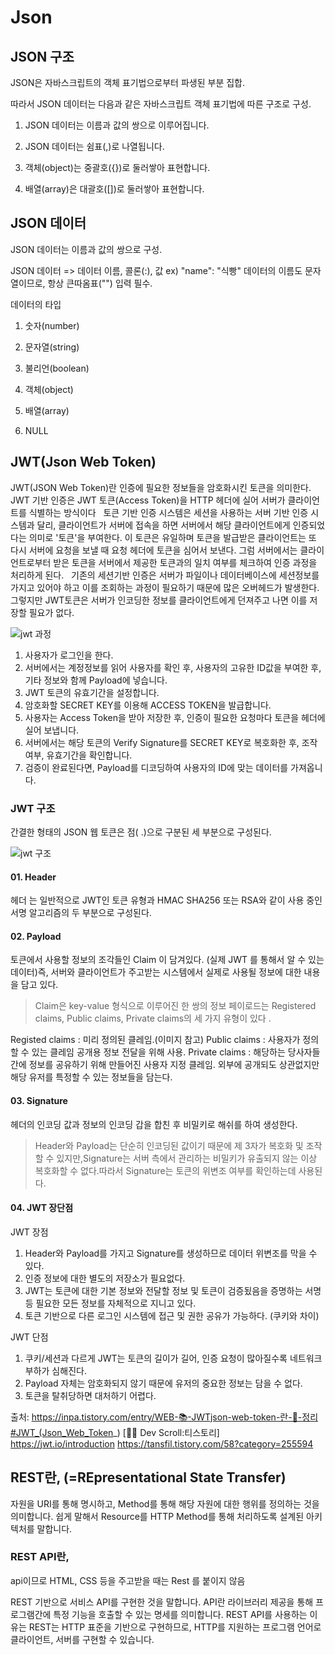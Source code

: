# Json

## JSON 구조

JSON은 자바스크립트의 객체 표기법으로부터 파생된 부분 집합.

따라서 JSON 데이터는 다음과 같은 자바스크립트 객체 표기법에 따른 구조로 구성.

1. JSON 데이터는 이름과 값의 쌍으로 이루어집니다.

2. JSON 데이터는 쉼표(,)로 나열됩니다.

3. 객체(object)는 중괄호({})로 둘러쌓아 표현합니다.

4. 배열(array)은 대괄호([])로 둘러쌓아 표현합니다.

## JSON 데이터
JSON 데이터는 이름과 값의 쌍으로 구성.

JSON 데이터 => 데이터 이름, 콜론(:), 값 ex) "name": "식빵"
데이터의 이름도 문자열이므로, 항상 큰따옴표("") 입력 필수.

 

데이터의 타입 

1. 숫자(number)

2. 문자열(string)

3. 불리언(boolean)

4. 객체(object)

5. 배열(array)

6. NULL

 

## JWT(Json Web Token)

JWT(JSON Web Token)란 인증에 필요한 정보들을 암호화시킨 토큰을 의미한다.
JWT 기반 인증은 JWT 토큰(Access Token)을 HTTP 헤더에 실어 서버가 클라이언트를 식별하는 방식이다
 
토큰 기반 인증 시스템은 세션을 사용하는 서버 기반 인증 시스템과 달리,
클라이언트가 서버에 접속을 하면 서버에서 해당 클라이언트에게 인증되었다는 의미로 '토큰'을 부여한다.
이 토큰은 유일하며 토큰을 발급받은 클라이언트는 또 다시 서버에 요청을 보낼 때 요청 헤더에 토큰을 심어서 보낸다.
그럼 서버에서는 클라이언트로부터 받은 토큰을 서버에서 제공한 토큰과의 일치 여부를 체크하여 인증 과정을 처리하게 된다.
 
기존의 세션기반 인증은 서버가 파일이나 데이터베이스에 세션정보를 가지고 있어야 하고 이를 조회하는 과정이 필요하기 때문에 많은 오버헤드가 발생한다.
그렇지만 JWT토큰은 서버가 인코딩한 정보를 클라이언트에게 던져주고 나면 이를 저장할 필요가 없다.

![jwt 과정](https://velog.velcdn.com/images/khyup0629/post/5c478dea-f209-4c0e-85cc-b125a57d5ef3/image.png)
1. 사용자가 로그인을 한다.
2. 서버에서는 계정정보를 읽어 사용자를 확인 후, 사용자의 고유한 ID값을 부여한 후, 기타 정보와 함께 Payload에 넣습니다.
3. JWT 토큰의 유효기간을 설정합니다.
4. 암호화할 SECRET KEY를 이용해 ACCESS TOKEN을 발급합니다.
5. 사용자는 Access Token을 받아 저장한 후, 인증이 필요한 요청마다 토큰을 헤더에 실어 보냅니다.
6. 서버에서는 해당 토큰의 Verify Signature를 SECRET KEY로 복호화한 후, 조작 여부, 유효기간을 확인합니다.
7. 검증이 완료된다면, Payload를 디코딩하여 사용자의 ID에 맞는 데이터를 가져옵니다.  

###  JWT 구조

간결한 형태의 JSON 웹 토큰은 점( .)으로 구분된 세 부분으로 구성된다.

![jwt 구조](https://velog.velcdn.com/images%2Fwalker%2Fpost%2Fa1eb54f9-4e72-4319-bb76-795ad36030b9%2Fimage.png)

#### 01. Header

헤더 는 일반적으로 JWT인 토큰 유형과 HMAC SHA256 또는 RSA와 같이 사용 중인 서명 알고리즘의 두 부분으로 구성된다.

#### 02. Payload

토큰에서 사용할 정보의 조각들인 Claim 이 담겨있다. (실제 JWT 를 통해서 알 수 있는 데이터)즉, 서버와 클라이언트가 주고받는 시스템에서 실제로 사용될 정보에 대한 내용을 담고 있다.
> Claim은 key-value 형식으로 이루어진 한 쌍의 정보
페이로드는 Registered claims, Public claims, Private claims의 세 가지 유형이 있다 .

Registed claims : 미리 정의된 클레임.(이미지 참고)
Public claims : 사용자가 정의할 수 있는 클레임 공개용 정보 전달을 위해 사용.
Private claims : 해당하는 당사자들 간에 정보를 공유하기 위해 만들어진 사용자 지정 클레임. 외부에 공개되도 상관없지만 해당 유저를 특정할 수 있는 정보들을 담는다.

#### 03. Signature
헤더의 인코딩 값과 정보의 인코딩 갑을 합친 후 비밀키로 해쉬를 하여 생성한다.
>Header와 Payload는 단순히 인코딩된 값이기 때문에 제 3자가 복호화 및 조작할 수 있지만,Signature는 서버 측에서 관리하는 비밀키가 유출되지 않는 이상 복호화할 수 없다.따라서 Signature는 토큰의 위변조 여부를 확인하는데 사용된다.

#### 04. JWT 장단점

JWT 장점

1. Header와 Payload를 가지고 Signature를 생성하므로 데이터 위변조를 막을 수 있다.
2. 인증 정보에 대한 별도의 저장소가 필요없다.
3. JWT는 토큰에 대한 기본 정보와 전달할 정보 및 토큰이 검증됬음을 증명하는 서명 등 필요한 모든 정보를 자체적으로 지니고 있다.
4. 토큰 기반으로 다른 로그인 시스템에 접근 및 권한 공유가 가능하다. (쿠키와 차이)

JWT 단점

1. 쿠키/세션과 다르게 JWT는 토큰의 길이가 길어, 인증 요청이 많아질수록 네트워크 부하가 심해진다.
2. Payload 자체는 암호화되지 않기 때문에 유저의 중요한 정보는 담을 수 없다.
3. 토큰을 탈취당하면 대처하기 어렵다.



출처: https://inpa.tistory.com/entry/WEB-📚-JWTjson-web-token-란-💯-정리#JWT_(Json_Web_Token_) [👨‍💻 Dev Scroll:티스토리]
      https://jwt.io/introduction
      https://tansfil.tistory.com/58?category=255594
      

## REST란, (=REpresentational State Transfer)

자원을 URI를 통해 명시하고, Method를 통해 해당 자원에 대한 행위를 정의하는 것을 의미합니다.
쉽게 말해서 Resource를 HTTP Method를 통해 처리하도록 설계된 아키텍처를 말합니다.

### REST API란, 

api이므로 HTML, CSS 등을 주고받을 때는 Rest 를 붙이지 않음

REST 기반으로 서비스 API를 구현한 것을 말합니다.
API란 라이브러리 제공을 통해 프로그램간에 특정 기능을 호출할 수 있는 명세를 의미합니다.
REST API를 사용하는 이유는 REST는 HTTP 표준을 기반으로 구현하므로,  HTTP를 지원하는 프로그램 언어로 클라이언트, 서버를 구현할 수 있습니다.
